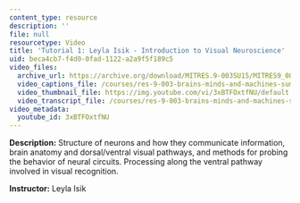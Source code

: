 ```yaml
---
content_type: resource
description: ''
file: null
resourcetype: Video
title: 'Tutorial 1: Leyla Isik - Introduction to Visual Neuroscience'
uid: beca4cb7-f4d0-0fad-1122-a2a9f5f189c5
video_files:
  archive_url: https://archive.org/download/MITRES.9-003SU15/MITRES9_003SU15_Tutorial_1_300k.mp4
  video_captions_file: /courses/res-9-003-brains-minds-and-machines-summer-course-summer-2015/ea34d75f913554bdadf4aad7accddb1c_3xBTFOxtfNU.vtt
  video_thumbnail_file: https://img.youtube.com/vi/3xBTFOxtfNU/default.jpg
  video_transcript_file: /courses/res-9-003-brains-minds-and-machines-summer-course-summer-2015/08f02f77a44a809cfc24e53199fc8be2_3xBTFOxtfNU.pdf
video_metadata:
  youtube_id: 3xBTFOxtfNU
---
```


**Description:** Structure of neurons and how they communicate information, brain anatomy and dorsal/ventral visual pathways, and methods for probing the behavior of neural circuits. Processing along the ventral pathway involved in visual recognition.

**Instructor:** Leyla Isik